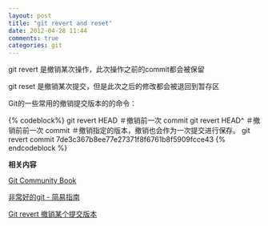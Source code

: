 ```yaml
---
layout: post
title: "git revert and reset"
date: 2012-04-28 11:44
comments: true
categories: git
---
```

git revert 是撤销某次操作，此次操作之前的commit都会被保留

git reset 是撤销某次提交，但是此次之后的修改都会被退回到暂存区

Git的一些常用的撤销提交版本的的命令：

{% codeblock%}
git revert HEAD                ＃撤销前一次 commit
git revert HEAD^               ＃撤销前前一次 commit
＃撤销指定的版本，撤销也会作为一次提交进行保存。
git revert commit 7de3c367b8ee77e27371f8f6761b8f5909fcce43 
{% endcodeblock %}


**相关内容**

[Git Community Book](http://book.git-scm.com/4_undoing_in_git_-_reset,_checkout_and_revert.html)

[非常好的git - 简易指南](http://rogerdudler.github.com/git-guide/index.zh.html)

[Git revert 撤销某个提交版本](http://blog.microsuncn.com/?p=1559)

